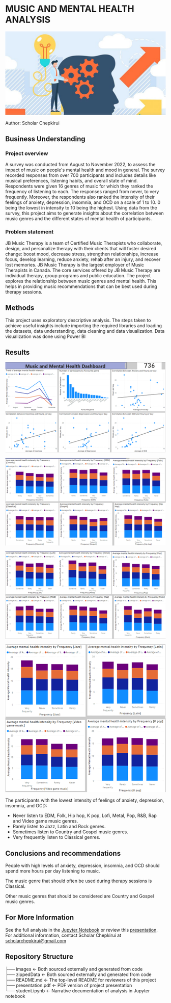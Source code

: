 # MUSIC AND MENTAL HEALTH ANALYSIS

![My image](Images/mental_health.png)

Author: Scholar Chepkirui

## Business Understanding

### Project overview
A survey was conducted from August to November 2022, to assess the impact of music on people's mental health and mood in general. The survey recorded responses from over 700 participants and includes details like musical preferences, listening habits, and overall state of mind. Respondents were given 16 genres of music for which they ranked the frequency of listening to each. The responses ranged from never, to very frequently. Moreover, the respondents also ranked the intensity of their feelings of anxiety, depression, insomnia, and OCD on a scale of 1 to 10. 0 being the lowest in intensity to 10 being the highest. Using data from the survey, this project aims to generate insights about the correlation between music genres and the different states of mental health of participants.

### Problem statement
JB Music Therapy is a team of Certified Music Therapists who collaborate, design, and personalize therapy with their clients that will foster desired change: boost mood, decrease stress, strengthen relationships, increase focus, develop learning, reduce anxiety, rehab after an injury, and recover lost memories. JB Music Therapy is the largest employer of Music Therapists in Canada. The core services offered by JB Music Therapy are individual therapy, group programs and public education. The project explores the relationship between music genres and mental health. This helps in providing music recommendations that can be best used during therapy sessions.

## Methods
This project uses exploratory descriptive analysis. The steps taken to achieve useful insights include importing the required libraries and loading the datasets, data understanding, data cleaning and data visualization. Data visualization was done using Power BI

## Results

![My image](Images/music.png)

![My image](Images/mental_intensity1.png)

![My image](Images/mental_intensity2.png)

![My image](Images/mental_intensity3.png)

The participants with the lowest intensity of feelings of anxiety, depression, insomnia, and OCD:
- Never listen to EDM, Folk, Hip hop, K pop, Lofi, Metal, Pop, R&B, Rap and Video game music genres.
- Rarely listen to Jazz, Latin and Rock genres.
- Sometimes listen to Country and Gospel music genres.
- Very frequently listen to Classical genres.

## Conclusions and recommendations
People with high levels of anxiety, depression, insomnia, and OCD should spend more hours per day listening to music.

The music genre that should often be used during therapy sessions is Classical.

Other music genres that should be considered are Country and Gospel music genres.

##  For More Information
See the full analysis in the [Jupyter Notebook](https://github.com/Scholarchep/Music-and-Mental-Health-Analysis/blob/main/music_therapy.ipynb) or review this [presentation](https://github.com/Scholarchep/Music-and-Mental-Health-Analysis/blob/main/music_therapy_presentation.pdf).
For additional information, contact Scholar Chepkirui at scholarchepkirui@gmail.com


## Repository Structure
├── images                                         <- Both sourced externally and generated from code <br>
├── zippedData                                     <- Both sourced externally and generated from code <br>
├── README.md                                      <- The top-level README for reviewers of this project <br>
├── presentation.pdf                               <- PDF version of project presentation <br>
└── student.ipynb                                  <- Narrative documentation of analysis in Jupyter notebook <br>


